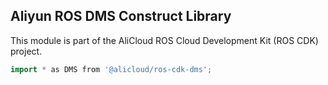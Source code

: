 ## Aliyun ROS DMS Construct Library

This module is part of the AliCloud ROS Cloud Development Kit (ROS CDK) project.

```go
import * as DMS from '@alicloud/ros-cdk-dms';
```
